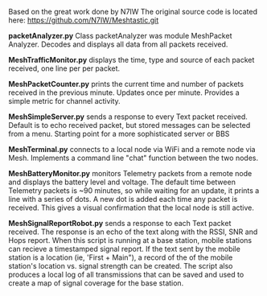 Based on the great work done by N7IW
The original source code is located here:
https://github.com/N7IW/Meshtastic.git

**packetAnalyzer.py**
Class packetAnalyzer was module MeshPacket Analyzer.
Decodes and displays all data from all packets received.

**MeshTrafficMonitor.py** 
displays the time, type and source of each packet received, one line per per packet.

**MeshPacketCounter.py** 
prints the current time and number of packets received in the previous minute. Updates once per minute.  Provides a simple metric for channel activity.

**MeshSimpleServer.py**
sends a response to every Text packet received.  Default is to echo received packet,
but stored messages can be selected from a menu.  Starting point for a more sophisticated
server or BBS

**MeshTerminal.py**
connects to a local node via WiFi and a remote node via Mesh.  Implements a command line
"chat" function between the two nodes.

**MeshBatteryMonitor.py**
monitors Telemetry packets from a remote node and displays the battery level and voltage.  The default time between Telemetry packets is ~90 minutes, so while waiting for an update, it prints a line with a series of dots. A new dot is added each time any packet is received.  This gives a visual confirmation that the local node is still active.

**MeshSignalReportRobot.py**
sends a response to each Text packet received. The response is an echo of the text along with the RSSI, SNR and Hops report.  When this script is running at a base station, mobile stations can recieve a timestamped signal report.  If the text sent by the mobile station is a location (ie, 'First + Main"), a record of the of the mobile station's location vs. signal strength can be created. The script also produces a local log of all transmissions that can be saved and used to create a map of signal coverage for the base station.

